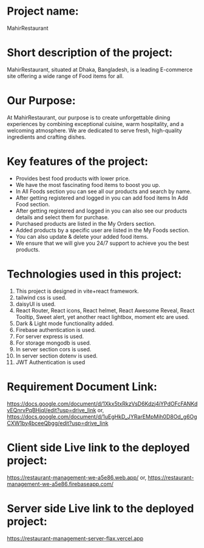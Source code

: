# **Project name:**
MahirRestaurant

# **Short description of the project:**
MahirRestaurant, situated at Dhaka, Bangladesh, is a leading E-commerce site  offering a wide range of Food items for all.

# **Our Purpose:**
At MahirRestaurant, our purpose is to create unforgettable dining experiences by combining exceptional cuisine, warm hospitality, and a welcoming atmosphere. We are dedicated to serve fresh, high-quality ingredients and crafting dishes.

# **Key features of the project:**
*	Provides best food products with lower price.
*	We have the most fascinating food items to boost you up.
*	In All Foods section you can see all our products and search by name.
*	After getting registered and logged in you can add food items In Add Food section.
*	After getting registered and logged in you can also see our products details and select them for purchase.
*	Purchased products are listed in the My Orders section.
*	Added products by a specific user are listed in the My Foods section.
*	You can also update & delete your added food items.
*	We ensure that we will give you 24/7 support to achieve you the best products.

# **Technologies used in this project:**
1.	This project is designed in vite+react framework.
2.	tailwind css is used.
3.	daisyUI is used.
4.	React Router, React icons, React helmet, React Awesome Reveal, React Tooltip, Sweet alert, yet another react lightbox, moment etc are used.
5.  Dark & Light mode functionality added.
6.  Firebase authentication is used.
7.  For server express is used.
8.  For storage mongodb is used.
9.  In server section cors is used.
10. In server section dotenv is used.
11. JWT Authentication is used

# **Requirement Document Link:**
https://docs.google.com/document/d/1Xkx5txRkzVsD6Kdzj4iYPdOFcFANKdvEQnrvPqBHjqI/edit?usp=drive_link
or,
https://docs.google.com/document/d/1uEgHkD_JYRarEMpMih0D8Od_g6OgCXW1by4bceeQbgg/edit?usp=drive_link

# **Client side Live link to the deployed project:**
https://restaurant-management-we-a5e86.web.app/
or,
https://restaurant-management-we-a5e86.firebaseapp.com/
# **Server side Live link to the deployed project:**
https://restaurant-management-server-flax.vercel.app

